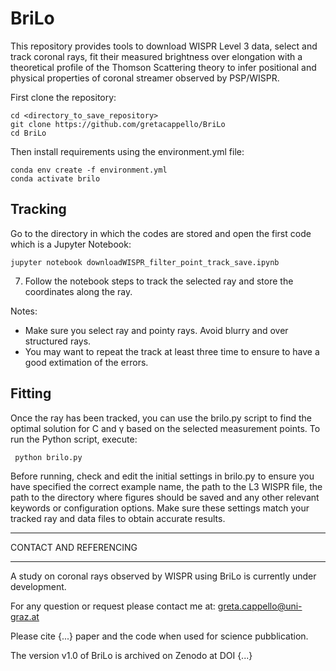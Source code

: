  # BriLo
This repository provides tools to download WISPR Level 3 data, select and track coronal rays, fit their measured brightness over elongation with a theoretical profile of the Thomson Scattering theory to infer positional and physical properties of coronal streamer observed by PSP/WISPR.

First clone the repository:

    cd <directory_to_save_repository>
    git clone https://github.com/gretacappello/BriLo
    cd BriLo
   
Then install requirements using the environment.yml file:

    conda env create -f environment.yml
    conda activate brilo


Tracking
-----
Go to the directory in which the codes are stored and open the first code which is a Jupyter Notebook:

    jupyter notebook downloadWISPR_filter_point_track_save.ipynb

7. Follow the notebook steps to track the selected ray and store the coordinates along the ray.

Notes:
- Make sure you select ray and pointy rays. Avoid blurry and over structured rays.
- You may want to repeat the track at least three time to ensure to have a good extimation of the errors.

Fitting
-----
Once the ray has been tracked, you can use the brilo.py script to find the optimal solution for C and γ based on the selected measurement points. To run the Python script, execute:

     python brilo.py

Before running, check and edit the initial settings in brilo.py to ensure you have specified the correct example name, the path to the L3 WISPR file, the path to the directory where figures should be saved and any other relevant keywords or configuration options. Make sure these settings match your tracked ray and data files to obtain accurate results.

______________________________________________________________
CONTACT AND REFERENCING
______________________________________________________________
A study on coronal rays observed by WISPR using BriLo is currently under development.

For any question or request please contact me at: greta.cappello@uni-graz.at 

Please cite {...} paper and the code when used for science pubblication.

The version v1.0 of BriLo is archived on Zenodo at DOI {...}


